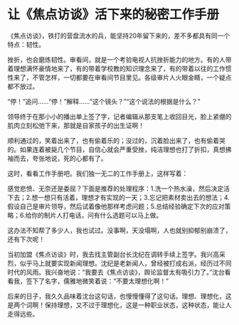 # 让《焦点访谈》活下来的秘密工作手册

《焦点访谈》，铁打的营盘流水的兵，能坚持20年留下来的，差不多都具有同一个特点：韧性。 

挫折，也会磨炼韧性。审看间，就是一个考验电视人抗挫折能力的地方。有的人带着理想满怀豪情地来了，有的带着学校教的知识理念来了，有的带着以往的工作惯性来了，不管怎样，一切都要在审看间节目里见。各级审片人火眼金睛，一个疑点都不放过。 

“停！”追问……“停！”解释……“这个镜头？”“这个说法的根据是什么？” 

领导终于在那小小的播出单上签了字，记者编辑从那支笔上收回目光，脸上紧绷的肌肉立刻松弛下来，那就是自家孩子的出生证啊！ 

顺利通过的，笑着出来了，也有偷着乐的；没过的，沉着脸出来了，也有偷着哭的。如果连着被毙几个节目，自信心就会严重受挫，纯洁理想也打了折扣，真想拂袖而去，夸张地说，死的心都有了。 

这时，看看工作手册吧。我们独一无二的工作手册上，这样写着： 

感觉悲愤、无奈还是委屈？下面是推荐的处理程序：1.洗一个热水澡，然后决定活下去；2.想一想只有活着，理想才有实现的一天；3.忘记把素材卖出去的想法；4.假设自己是审片领导，然后试着像他那样考虑问题；5.总结经验确定下次的应对策略；6.给你的制片人打电话，问有什么选题可以马上做。 

这办法不知帮了多少人，我也试过。没事啊，天没塌啊，人也就别抑郁别崩溃了，还有下次呢！ 

当初加盟《焦点访谈》时，我去找主管副台长沈纪在调转手续上签字。我兴高采烈，似乎马上就要实现新闻理想。沈纪是老新闻人，曾经被打成右派，经历过不同时代的风雨。我兴奋地说：“我要去《焦点访谈》，舆论监督太有吸引力了。”沈台看看我，签下了名字，儒雅地微笑着说：“不要太理想化啊！” 

后来的日子，我久久品味着沈台这句话，也慢慢懂得了这句话。理想、理想化，这是两个词啊！保持理想，又不过于理想化，这是一种职业状态，这种状态，能让人走得远些。
